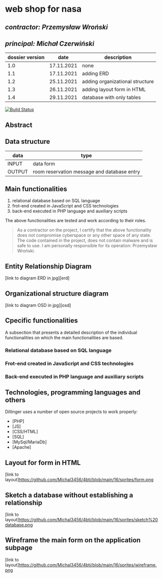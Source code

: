# web shop for nasa

## _contractor: Przemysław Wroński_
## _principal: Michał Czerwiński_


| dossier version | date | description |
| ------ | ------ | ------ |
| 1.0 | 17.11.2021 | none |
| 1.1 | 17.11.2021 | adding ERD |
| 1.2 | 25.11.2021 | adding organizational structure |
| 1.3 | 26.11.2021 | adding layout form in HTML |
| 1.4 | 29.11.2021 | database with only tables |

[![Build Status](https://travis-ci.org/joemccann/dillinger.svg?branch=master)](https://travis-ci.org/joemccann/dillinger)

## Abstract


## Data structure

| data | type |
| ------ | ------ |
| INPUT | data form |
| OUTPUT | room reservation message and database entry |

## Main functionalities

1. relational database based on SQL language
1. frot-end created in JavaScript and CSS technologies
1. back-end executed in PHP language and auxiliary scripts

The above functionalities are tested and work according to their roles.

> As a contractor on the project, I certify that the above functionality 
> does not compromise cyberspace or any other space of any state. 
> The code contained in the project, does not contain malware and is safe to use. 
> I am personally responsible for its operation: Przemysław Wroński.

## Entity Relationship Diagram

[link to diagram ERD in jpg][erd]

## Organizational structure diagram

[link to diagram OSD in jpg][osd]

## Cpecific functionalities

A subsection that presents a detailed description of the individual functionalities on which the main functionalities are based.

### Relational database based on SQL language

### Frot-end created in JavaScript and CSS technologies

### Back-end executed in PHP language and auxiliary scripts

## Technologies, programming languages and others

Dillinger uses a number of open source projects to work properly:

- [PHP]
- [JS]
- [CSS/HTML]
- [SQL]
- [MySql/MariaDb]
- [Apache]

## Layout for form in HTML
[link to layout]<https://github.com/Michal3456/4bti/blob/main/16/sprites/form.png>

## Sketch a database without establishing a relationship
[link to layout]<https://github.com/Michal3456/4bti/blob/main/16/sprites/sketch%20database.png>

## Wireframe the main form on the application subpage
[link to layout]<https://github.com/Michal3456/4bti/blob/main/16/sprites/wireframe.png>
